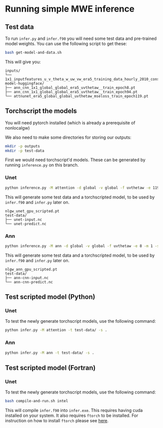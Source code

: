 # Running simple MWE inference

## Test data

To run `infer.py` and `infer.f90` you will need some test data and pre-trained model weights. You can use the following script
to get these:

```bash
bash get-model-and-data.sh
```

This will give you:

```
inputs/
└── 1x1_inputfeatures_u_v_theta_w_uw_vw_era5_training_data_hourly_2010_constant_mu_sigma_scaling01.nc
model-huggingface/
├── ann_cnn_1x1_global_global_era5_uvthetaw__train_epoch8.pt
├── ann_cnn_1x1_global_global_era5_uvthetaw__train_epoch94.pt
└── attnunet_era5_global_global_uvthetaw_mseloss_train_epoch119.pt
```

## Torchscript the models

You will need pytorch installed (which is already a prerequisite of nonlocalgw)

We also need to make some directories for storing our outputs:

```bash
mkdir -p outputs
mkdir -p test-data
```

First we would need torchscript'd models. These can be generated by running `inference.py` on this branch.

### Unet

```bash
python inference.py -M attention -d global -v global -f uvthetaw -e 119 -m 1 -s 1 -t era5 -i inputs/ -c model-huggingface/ -o outputs/
```

This will generate some test data and a torchscripted model, to be used by `infer.f90` and `infer.py` later on.

```
nlgw_unet_gpu_scripted.pt
test-data/
├── unet-input.nc
└── unet-predict.nc
```

### Ann

```bash
python inference.py -M ann -d global -v global -f uvthetaw -e 8 -m 1 -s 1 -t era5 -i inputs/ -c model-huggingface/ -o outputs/
```

This will generate some test data and a torchscripted model, to be used by `infer.f90` and `infer.py` later on.

```
nlgw_ann_gpu_scripted.pt
test-data/
├── ann-cnn-input.nc
└── ann-cnn-predict.nc
```

## Test scripted model (Python)

### Unet

To test the newly generate torchscript models, use the following command:

```bash
python infer.py -M attention -t test-data/ -s .
```

### Ann

```bash
python infer.py -M ann -t test-data/ -s .
```

## Test scripted model (Fortran)

### Unet

To test the newly generate torchscript models, use the following command:

```bash
bash compile-and-run.sh intel
```

This will compile `infer.f90` into `infer.exe`. This requires having cuda installed on your system. It also requires `ftorch` to
be installed. For instruction on how to install `ftorch` please see
[here](https://github.com/Cambridge-ICCS/FTorch?tab=readme-ov-file#installation).
